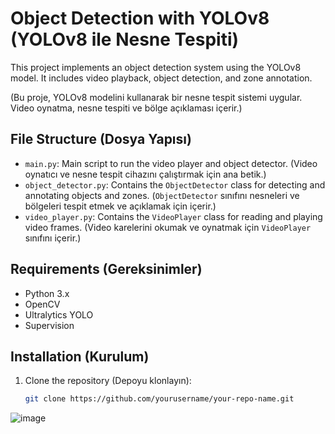 # Object Detection with YOLOv8 (YOLOv8 ile Nesne Tespiti)

This project implements an object detection system using the YOLOv8 model. It includes video playback, object detection, and zone annotation.

(Bu proje, YOLOv8 modelini kullanarak bir nesne tespit sistemi uygular. Video oynatma, nesne tespiti ve bölge açıklaması içerir.)

## File Structure (Dosya Yapısı)

- `main.py`: Main script to run the video player and object detector. (Video oynatıcı ve nesne tespit cihazını çalıştırmak için ana betik.)
- `object_detector.py`: Contains the `ObjectDetector` class for detecting and annotating objects and zones. (`ObjectDetector` sınıfını nesneleri ve bölgeleri tespit etmek ve açıklamak için içerir.)
- `video_player.py`: Contains the `VideoPlayer` class for reading and playing video frames. (Video karelerini okumak ve oynatmak için `VideoPlayer` sınıfını içerir.)

## Requirements (Gereksinimler)

- Python 3.x
- OpenCV
- Ultralytics YOLO
- Supervision

## Installation (Kurulum)

1. Clone the repository (Depoyu klonlayın):
   ```bash
   git clone https://github.com/yourusername/your-repo-name.git


![image](https://github.com/enescanerkan/YOLOv8_Object_Detection/assets/154825118/845114d2-13ae-4f13-b34a-d8cd7113c40e)
